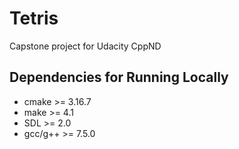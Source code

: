 # Tetris
Capstone project for Udacity CppND
## Dependencies for Running Locally
- cmake >= 3.16.7
- make >= 4.1
- SDL >= 2.0
- gcc/g++ >= 7.5.0
